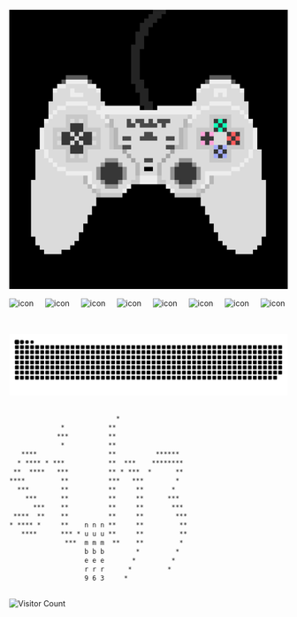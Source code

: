 
![](https://github.com/si963hz/si963hz/blob/main/dex7lvj-420102bc-f641-4268-be75-419023d00059.gif)
  
<div style="display: flex; align-items: flex-start;"><img src="https://techstack-generator.vercel.app/js-icon.svg" alt="icon" width="65" height="65" /><img src="https://techstack-generator.vercel.app/sass-icon.svg" alt="icon" width="65" height="65" /><img src="https://techstack-generator.vercel.app/react-icon.svg" alt="icon" width="65" height="65" /><img src="https://techstack-generator.vercel.app/jest-icon.svg" alt="icon" width="65" height="65" /><img src="https://techstack-generator.vercel.app/restapi-icon.svg" alt="icon" width="65" height="65" /><img src="https://techstack-generator.vercel.app/kubernetes-icon.svg" alt="icon" width="65" height="65" /><img src="https://techstack-generator.vercel.app/mysql-icon.svg" alt="icon" width="65" height="65" /><img src="https://techstack-generator.vercel.app/nginx-icon.svg" alt="icon" width="65" height="65" /></div>
<picture>
  <source
    media="(prefers-color-scheme: dark)"
    srcset="https://raw.githubusercontent.com/platane/snk/output/github-contribution-grid-snake-dark.svg"
  />
  <source
    media="(prefers-color-scheme: light)"
    srcset="https://raw.githubusercontent.com/platane/snk/output/github-contribution-grid-snake.svg"
  />
  <img
    alt="github contribution grid snake animation"
    src="https://raw.githubusercontent.com/platane/snk/output/github-contribution-grid-snake.svg"
  />
</picture>
                                                                               

```
                                              
                           *                  
             *           **                   
            ***          **                   
             *           **                   
   ****                  **          ******   
  * **** * ***           **  ***    ********  
 **  ****   ***          ** * ***  *      **  
****         **          ***   ***        *   
  ***        **          **     **       *    
    ***      **          **     **      ***   
      ***    **          **     **       ***  
 ****  **    **          **     **        *** 
* **** *     **    n n n **     **         ** 
   ****      *** * u u u **     **         ** 
              ***  m m m  **    **         *  
                   b b b        *         *   
                   e e e       *         *    
                   r r r      *         *     
                   9 6 3     *                
                                              
```


![Visitor Count](https://profile-counter.glitch.me/si963hz/count.svg)
